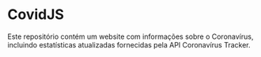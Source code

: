 # CovidJS
Este repositório contém um website com informações sobre o Coronavírus, incluindo estatísticas atualizadas fornecidas pela API Coronavírus Tracker. 
